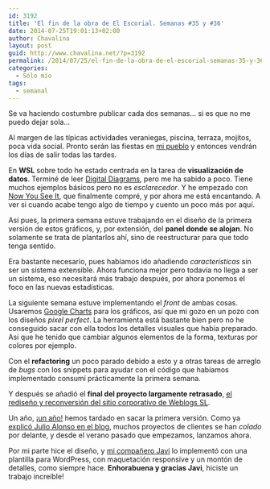 ```yaml
---
id: 3192
title: 'El fin de la obra de El Escorial. Semanas #35 y #36'
date: 2014-07-25T19:01:13+02:00
author: Chavalina
layout: post
guid: http://www.chavalina.net/?p=3192
permalink: /2014/07/25/el-fin-de-la-obra-de-el-escorial-semanas-35-y-36/
categories:
  - Sólo mío
tags:
  - semanal
---
```

Se va haciendo costumbre publicar cada dos semanas&#8230; si es que no me puedo dejar sola&#8230;



Al margen de las típicas actividades veraniegas, piscina, terraza, mojitos, poca vida social. Pronto serán las fiestas en [mi pueblo](http://blanca.es/) y entonces vendrán los días de salir todas las tardes.

En **WSL** sobre todo he estado centrada en la tarea de **visualización de datos**. Terminé de leer [Digital Diagrams](http://www.amazon.es/gp/product/0823015726/ref=as_li_ss_tl?ie=UTF8&camp=3626&creative=24822&creativeASIN=0823015726&linkCode=as2&tag=chavadiari-21), pero me ha sabido a poco. Tiene muchos ejemplos básicos pero no es _esclarecedor_. Y he empezado con [Now You See It](http://www.amazon.es/gp/product/0970601980/ref=as_li_ss_tl?ie=UTF8&camp=3626&creative=24822&creativeASIN=0970601980&linkCode=as2&tag=chavadiari-21), que finalmente compré, y por ahora me está encantando. A ver si cuando acabe tengo algo de tiempo y cuento un poco más por aquí.

Así pues, la primera semana estuve trabajando en el diseño de la primera versión de estos gráficos, y, por extensión, del **panel donde se alojan**. No solamente se trata de plantarlos ahí, sino de reestructurar para que todo tenga sentido. 

Era bastante necesario, pues habíamos ido añadiendo _características_ sin ser un sistema extensible. Ahora funciona mejor pero todavía no llega a ser un sistema, eso necesitará más trabajo después, por ahora ponemos el foco en las nuevas estadísticas.

La siguiente semana estuve implementando el _front_ de ambas cosas. Usaremos [Google Charts](https://developers.google.com/chart/?hl=es) para los gráficos, así que mi gozo en un pozo con los diseños _pixel perfect_. La herramienta está bastante bien pero no he conseguido sacar con ella todos los detalles visuales que había preparado. Así que he tenido que cambiar algunos elementos de la forma, texturas por colores por ejemplo.

Con el **refactoring** un poco parado debido a esto y a otras tareas de arreglo de _bugs_ con los snippets para ayudar con el código que habíamos implementado consumí prácticamente la primera semana.

Y después se añadió el **final del proyecto largamente retrasado**, [el rediseño y reconversión del sitio corporativo de Weblogs SL](http://www.weblogssl.com/). 

Un año, [¡un año!](https://dribbble.com/shots/1098148-Gender-and-age-distribution-graphs?list=users&offset=5) hemos tardado en sacar la primera versión. Como ya [explicó Julio Alonso en el blog](http://www.weblogssl.com/cada-ocho-anos-cambia-de-colchon-y-cada-diez-de-diseno-en-tu-web-corporativa/), muchos proyectos de clientes se han _colado_ por delante, y desde el verano pasado que empezamos, lanzamos ahora.

Por mi parte hice el diseño, y [mi compañero Javi](http://aurea.es/) lo implementó con una plantilla para WordPress, con maquetación responsive y un montón de detalles, como siempre hace. **Enhorabuena y gracias Javi**, hiciste un trabajo increíble!